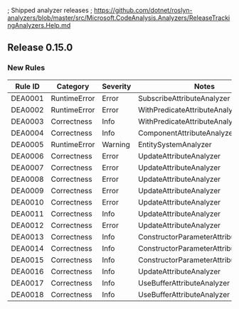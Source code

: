 ﻿; Shipped analyzer releases
; https://github.com/dotnet/roslyn-analyzers/blob/master/src/Microsoft.CodeAnalysis.Analyzers/ReleaseTrackingAnalyzers.Help.md

## Release 0.15.0

### New Rules
Rule ID | Category | Severity | Notes
--------|----------|----------|-------
DEA0001 | RuntimeError | Error | SubscribeAttributeAnalyzer
DEA0002 | RuntimeError | Error | WithPredicateAttributeAnalyzer
DEA0003 | Correctness | Info | WithPredicateAttributeAnalyzer
DEA0004 | Correctness | Info | ComponentAttributeAnalyzer
DEA0005 | RuntimeError | Warning | EntitySystemAnalyzer
DEA0006 | Correctness | Error | UpdateAttributeAnalyzer
DEA0007 | Correctness | Error | UpdateAttributeAnalyzer
DEA0008 | Correctness | Error | UpdateAttributeAnalyzer
DEA0009 | Correctness | Error | UpdateAttributeAnalyzer
DEA0010 | Correctness | Error | UpdateAttributeAnalyzer
DEA0011 | Correctness | Info | UpdateAttributeAnalyzer
DEA0012 | Correctness | Error | UpdateAttributeAnalyzer
DEA0013 | Correctness | Info | ConstructorParameterAttributeAnalyzer
DEA0014 | Correctness | Info | ConstructorParameterAttributeAnalyzer
DEA0015 | Correctness | Info | ConstructorParameterAttributeAnalyzer
DEA0016 | Correctness | Info | UpdateAttributeAnalyzer
DEA0017 | Correctness | Info | UseBufferAttributeAnalyzer
DEA0018 | Correctness | Info | UseBufferAttributeAnalyzer